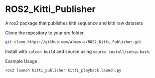 # ROS2_Kitti_Publisher
A ros2 package that publishes kitti sequence and kitti raw datasets

Clone the repository to your src folder

```bash
git clone https://github.com/almos-a/ROS2_Kitti_Publisher.git
```

Install with `colcon build` and source using `source install/setup.bash`.

Example Usage 
```bash
ros2 launch kitti_publisher kitti_playback.launch.py 
```
